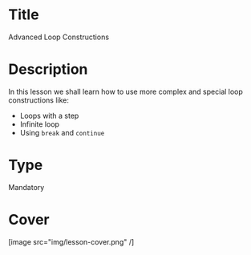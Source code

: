 # Title
Advanced Loop Constructions

# Description
In this lesson we shall learn how to use more complex and special loop constructions like:
 - Loops with a step
 - Infinite loop
 - Using `break` and `continue`

# Type
Mandatory

# Cover
[image src="img/lesson-cover.png" /]

